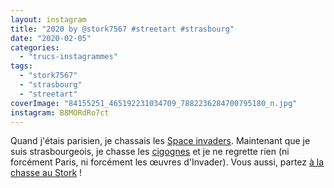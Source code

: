 ```yaml
---
layout: instagram
title: "2020 by @stork7567 #streetart #strasbourg"
date: "2020-02-05"
categories: 
  - "trucs-instagrammes"
tags: 
  - "stork7567"
  - "strasbourg"
  - "streetart"
coverImage: "84155251_465192231034709_7882236284700795180_n.jpg"
instagram: B8MORdRo7ct
---
```


Quand j'étais parisien, je chassais les [Space invaders](http://sitofotos.6x8.org/index.php?/category/2). Maintenant que je suis strasbourgeois, je chasse les [cigognes](https://www.6x8.org/tag/stork7567/) et je ne regrette rien (ni forcément Paris, ni forcément les œuvres d'Invader). Vous aussi, partez [à la chasse au Stork](https://www.6x8.org/2019/11/a-la-chasse-au-stork/) !
